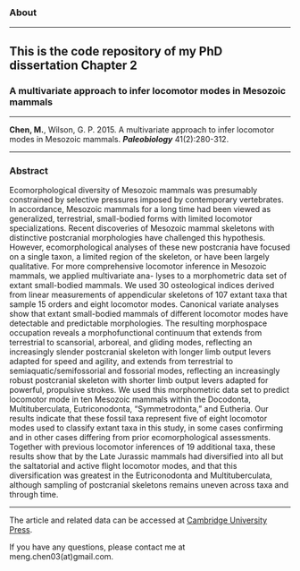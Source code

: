 ### About
-----------------
This is the code repository of my PhD dissertation Chapter 2
-----------------
### A multivariate approach to infer locomotor modes in Mesozoic mammals
-----------------

**Chen, M.**, Wilson, G. P. 2015. A multivariate approach to infer locomotor modes in Mesozoic mammals. ***Paleobiology*** 41(2):280-312.

-----------------
### Abstract
Ecomorphological diversity of Mesozoic mammals was presumably constrained by selective pressures imposed by contemporary vertebrates. In accordance, Mesozoic mammals for a long time had been viewed as generalized, terrestrial, small-bodied forms with limited locomotor specializations. Recent discoveries of Mesozoic mammal skeletons with distinctive postcranial morphologies have challenged this hypothesis. However, ecomorphological analyses of these new postcrania have focused on a single taxon, a limited region of the skeleton, or have been largely qualitative.
For more comprehensive locomotor inference in Mesozoic mammals, we applied multivariate ana- lyses to a morphometric data set of extant small-bodied mammals. We used 30 osteological indices derived from linear measurements of appendicular skeletons of 107 extant taxa that sample 15 orders and eight locomotor modes. Canonical variate analyses show that extant small-bodied mammals of different locomotor modes have detectable and predictable morphologies. The resulting morphospace occupation reveals a morphofunctional continuum that extends from terrestrial to scansorial, arboreal, and gliding modes, reflecting an increasingly slender postcranial skeleton with longer limb output levers adapted for speed and agility, and extends from terrestrial to semiaquatic/semifossorial and fossorial modes, reflecting an increasingly robust postcranial skeleton with shorter limb output levers adapted for powerful, propulsive strokes. We used this morphometric data set to predict locomotor mode in ten Mesozoic mammals within the Docodonta, Multituberculata, Eutriconodonta, “Symmetrodonta,” and Eutheria. Our results indicate that these fossil taxa represent five of eight locomotor modes used to classify extant taxa in this study, in some cases confirming and in other cases differing from prior ecomorphological assessments. Together with previous locomotor inferences of 19 additional taxa, these results show that by the Late Jurassic mammals had diversified into all but the saltatorial and active flight locomotor modes, and that this diversification was greatest in the Eutriconodonta and Multituberculata, although sampling of postcranial skeletons remains uneven across taxa and through time.

------------------

The article and related data can be accessed at [Cambridge University Press](https://www.cambridge.org/core/journals/paleobiology/article/multivariate-approach-to-infer-locomotor-modes-in-mesozoic-mammals/C76D23D1DFC4F42A97839FC679957ADB).

If you have any questions, please contact me at meng.chen03(at)gmail.com.
